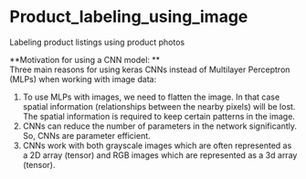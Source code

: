 # Product_labeling_using_image
Labeling product listings using product photos






**Motivation for using a CNN model:
**<br/>
Three main reasons for using keras CNNs instead of Multilayer Perceptron (MLPs) when working with image data: <br/>

1. To use MLPs with images, we need to flatten the image. In that case spatial information (relationships between the nearby pixels) will be lost. The spatial information is required to keep certain patterns in the image. <br/>
2. CNNs can reduce the number of parameters in the network significantly. So, CNNs are parameter efficient.<br/>
3. CNNs work with both grayscale images which are often represented as a 2D array (tensor) and RGB images which are represented as a 3d array (tensor).


